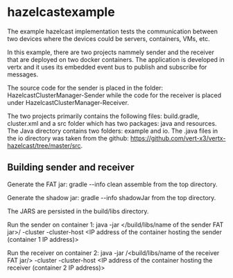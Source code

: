 # hazelcastexample
The example hazelcast implementation tests the communication between two devices where the devices could be servers, containers, VMs, etc. 

In this example, there are two projects nammely sender and the receiver that are deployed on two docker containers. The application is developed in vertx and it uses its embedded event bus to publish and subscribe for messages.

The source code for the sender is placed in the folder: HazelcastClusterManager-Sender while the code for the receiver is placed under HazelcastClusterManager-Receiver.

The two projects primarily contains the following files: build.gradle, cluster.xml and a src folder which has two packages: java and resources. 
The Java directory contains two folders: example and io. The .java files in the io directory was taken from the github: https://github.com/vert-x3/vertx-hazelcast/tree/master/src.

Building sender and receiver
----------------------------
Generate the FAT jar: gradle --info clean assemble from the top directory.

Generate the shadow jar: gradle --info shadowJar from the top directory.

The JARS are persisted in the build/libs directory. 

Run the sender on container 1: java -jar </build/libs/name of the sender FAT jar>/ -cluster -cluster-host <IP address of the container hosting the sender (container 1 IP address)>

Run the receiver on container 2: java -jar /<build/libs/name of the receiver FAT jar/> -cluster -cluster-host <IP address of the container hosting the receiver (container 2 IP address)>
